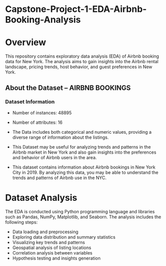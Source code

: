 # Capstone-Project-1-EDA-Airbnb-Booking-Analysis

# Overview
This repository contains exploratory data analysis (EDA) of Airbnb booking data for New York. The analysis aims to gain insights into the Airbnb rental landscape, pricing trends, host behavior, and guest preferences in New York.

## **About the Dataset – AIRBNB BOOKINGS**

### Dataset Information
* Number of instances: 48895
* Number of attributes: 16

*   The Data includes both categorical and numeric values, providing a diverse range of information about the listings.

*   This Dataset may be useful for analyzing trends and patterns in the Airbnb market in New York and also gain insights into the preferences and behavior of Airbnb users in the area.

*   This dataset contains information about Airbnb bookings in New York City in 2019. By analyzing this data, you may be able to understand the trends and patterns of Airbnb use in the NYC.

# Dataset Analysis
The EDA is conducted using Python programming language and libraries such as Pandas, NumPy, Matplotlib, and Seaborn. The analysis includes the following steps:

*   Data loading and preprocessing
*   Exploring data distribution and summary statistics
*   Visualizing key trends and patterns
*   Geospatial analysis of listing locations
*   Correlation analysis between variables
*   Hypothesis testing and insights generation
